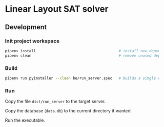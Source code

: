 # Linear Layout SAT solver

## Development

### Init project workspace

```bash
pipenv install                                      # install new dependencies from pipfile
pipenv clean                                        # remove unused dependencies
```

### Build
```bash
pipenv run pyinstaller --clean be/run_server.spec   # builds a single executable in dist/run_server
```

### Run 
Copy the file `dist/run_server` to the target server.

Copy the database (`data.db`) to the current directory if wanted.

Run the executable.